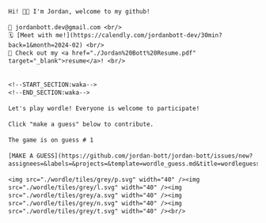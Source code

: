 
    Hi! 👋🏼 I'm Jordan, welcome to my github!

    📨 jordanbott.dev@gmail.com <br/>
    🗓️ [Meet with me!](https://calendly.com/jordanbott-dev/30min?back=1&month=2024-02) <br/>
    📝 Check out my <a href="./Jordan%20Bott%20Resume.pdf" target="_blank">resume</a>! <br/>


    <!--START_SECTION:waka-->
    <!--END_SECTION:waka-->

    Let's play wordle! Everyone is welcome to participate!

    Click "make a guess" below to contribute.

    The game is on guess # 1

    [MAKE A GUESS](https://github.com/jordan-bott/jordan-bott/issues/new?assignees=&labels=&projects=&template=wordle_guess.md&title=wordleguess%7C%5BPUT+5+LETTER+WORD+HERE%5D)

    <img src="./wordle/tiles/grey/p.svg" width="40" /><img src="./wordle/tiles/grey/l.svg" width="40" /><img src="./wordle/tiles/grey/a.svg" width="40" /><img src="./wordle/tiles/grey/n.svg" width="40" /><img src="./wordle/tiles/grey/t.svg" width="40" /><br/>

    
